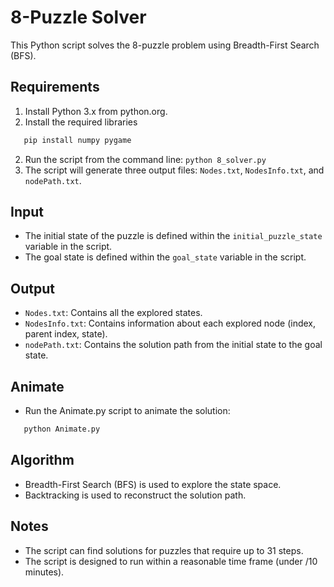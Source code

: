 
# 8-Puzzle Solver

This Python script solves the 8-puzzle problem using Breadth-First Search (BFS).

## Requirements
1. Install Python 3.x from python.org.
2. Install the required libraries
 ```bash
    pip install numpy pygame
 ```

2.  Run the script from the command line: `python 8_solver.py`
3.  The script will generate three output files: `Nodes.txt`, `NodesInfo.txt`, and `nodePath.txt`.

## Input

-   The initial state of the puzzle is defined within the `initial_puzzle_state` variable in the script.
-   The goal state is defined within the `goal_state` variable in the script.

## Output

-   `Nodes.txt`: Contains all the explored states.
-   `NodesInfo.txt`: Contains information about each explored node (index, parent index, state).
-   `nodePath.txt`: Contains the solution path from the initial state to the goal state.

## Animate

- Run the Animate.py script to animate the solution:
 ```bash
    python Animate.py
 ```

## Algorithm

-   Breadth-First Search (BFS) is used to explore the state space.
-   Backtracking is used to reconstruct the solution path.

## Notes

-   The script can find solutions for puzzles that require up to 31 steps.
-   The script is designed to run within a reasonable time frame (under   /10 minutes).
